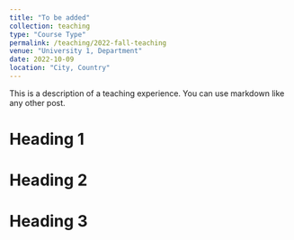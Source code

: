 ```yaml
---
title: "To be added"
collection: teaching
type: "Course Type"
permalink: /teaching/2022-fall-teaching
venue: "University 1, Department"
date: 2022-10-09
location: "City, Country"
---
```


This is a description of a teaching experience. You can use markdown like any other post.

Heading 1
======

Heading 2
======

Heading 3
======

